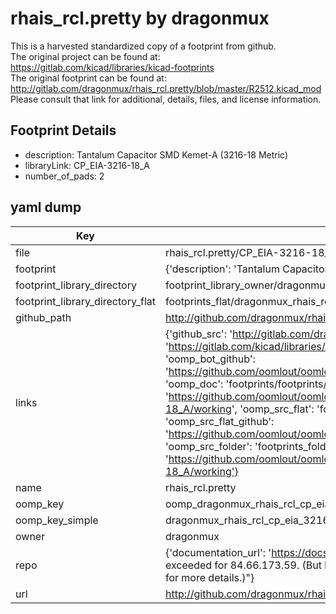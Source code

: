 # rhais_rcl.pretty by dragonmux  
This is a harvested standardized copy of a footprint from github.  
The original project can be found at:  
https://gitlab.com/kicad/libraries/kicad-footprints  
The original footprint can be found at:
http://gitlab.com/dragonmux/rhais_rcl.pretty/blob/master/R2512.kicad_mod
Please consult that link for additional, details, files, and license information.  
## Footprint Details
* description: Tantalum Capacitor SMD Kemet-A (3216-18 Metric)  
* libraryLink: CP_EIA-3216-18_A  
* number_of_pads: 2  
## yaml dump  
| Key | Value |  
| --- | --- |  
| file | rhais_rcl.pretty/CP_EIA-3216-18_A.kicad_mod |  
| footprint | {'description': 'Tantalum Capacitor SMD Kemet-A (3216-18 Metric)', 'libraryLink': 'CP_EIA-3216-18_A', 'number_of_pads': 2} |  
| footprint_library_directory | footprint_library_owner/dragonmux_rhais_rcl.pretty |  
| footprint_library_directory_flat | footprints_flat/dragonmux_rhais_rcl_cp_eia_3216_18_a/working |  
| github_path | http://github.com/dragonmux/rhais_rcl.pretty/blob/master/CP_EIA-3216-18_A.kicad_mod |  
| links | {'github_src': 'http://gitlab.com/dragonmux/rhais_rcl.pretty/blob/master/R2512.kicad_mod', 'github_src_repo': 'https://gitlab.com/kicad/libraries/kicad-footprints', 'oomp_bot': 'footprints/dragonmux_rhais_rcl_cp_eia_3216_18_a/working', 'oomp_bot_github': 'https://github.com/oomlout/oomlout_oomp_footprint_bot/tree/main/footprints/dragonmux_rhais_rcl_cp_eia_3216_18_a/working', 'oomp_doc': 'footprints/footprints/dragonmux/rhais_rcl/CP_EIA-3216-18_A/working/', 'oomp_doc_github': 'https://github.com/oomlout/oomlout_oomp_footprint_doc/tree/main/footprints/footprints/dragonmux/rhais_rcl/CP_EIA-3216-18_A/working', 'oomp_src_flat': 'footprints_flat/footprints_flat/dragonmux_rhais_rcl_cp_eia_3216_18_a/working', 'oomp_src_flat_github': 'https://github.com/oomlout/oomlout_oomp_footprint_src/tree/main/footprints_flat/dragonmux_rhais_rcl_cp_eia_3216_18_a/working', 'oomp_src_folder': 'footprints_folder/footprints_folder/dragonmux/rhais_rcl/CP_EIA-3216-18_A/working', 'oomp_src_folder_github': 'https://github.com/oomlout/oomlout_oomp_footprint_src/tree/main/footprints_folder/dragonmux/rhais_rcl/CP_EIA-3216-18_A/working'} |  
| name | rhais_rcl.pretty |  
| oomp_key | oomp_dragonmux_rhais_rcl_cp_eia_3216_18_a |  
| oomp_key_simple | dragonmux_rhais_rcl_cp_eia_3216_18_a |  
| owner | dragonmux |  
| repo | {'documentation_url': 'https://docs.github.com/rest/overview/resources-in-the-rest-api#rate-limiting', 'message': "API rate limit exceeded for 84.66.173.59. (But here's the good news: Authenticated requests get a higher rate limit. Check out the documentation for more details.)"} |  
| url | http://github.com/dragonmux/rhais_rcl.pretty |  

